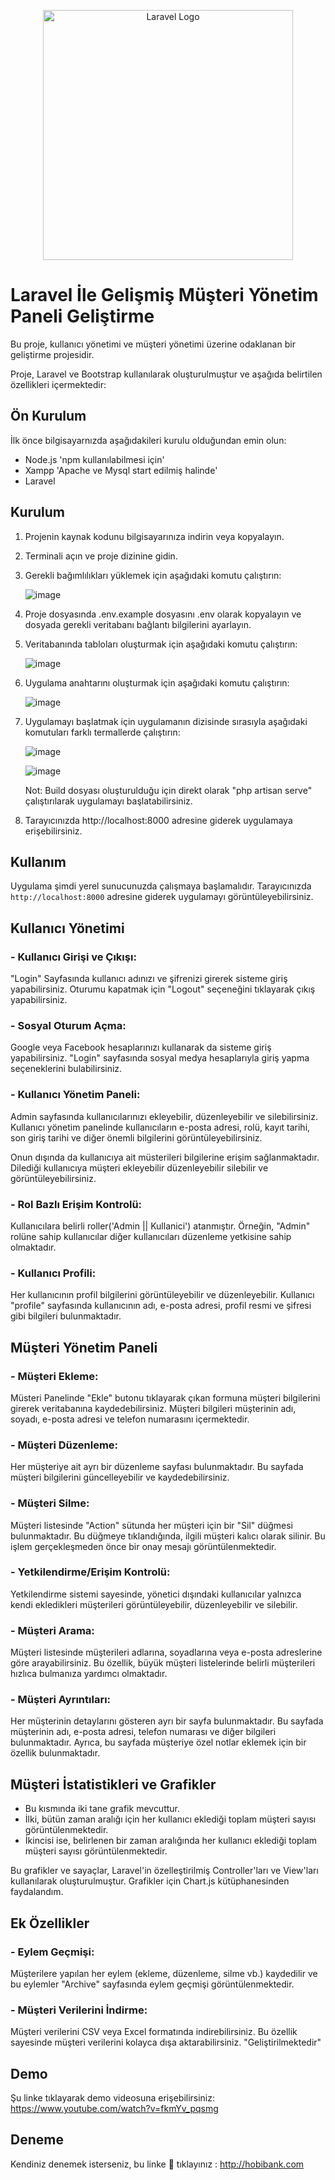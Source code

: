 <p align="center"><a href="https://laravel.com" target="_blank"><img src="https://raw.githubusercontent.com/laravel/art/master/logo-lockup/5%20SVG/2%20CMYK/1%20Full%20Color/laravel-logolockup-cmyk-red.svg" width="400" alt="Laravel Logo"></a></p>

# Laravel İle Gelişmiş Müşteri Yönetim Paneli Geliştirme

Bu proje, kullanıcı yönetimi ve müşteri yönetimi üzerine odaklanan bir geliştirme projesidir.

Proje, Laravel ve Bootstrap kullanılarak oluşturulmuştur ve aşağıda belirtilen özellikleri içermektedir:

## Ön Kurulum

İlk önce bilgisayarnızda aşağıdakileri kurulu olduğundan emin olun:

-   Node.js 'npm kullanılabilmesi için'
-   Xampp 'Apache ve Mysql start edilmiş halinde'
-   Laravel

## Kurulum

1. Projenin kaynak kodunu bilgisayarınıza indirin veya kopyalayın.

2. Terminali açın ve proje dizinine gidin.

3. Gerekli bağımlılıkları yüklemek için aşağıdaki komutu çalıştırın:

    ![image](https://github.com/MoussaBane/Gelismis-Musteri-Yonetim-Paneli-GMYP/assets/75726215/f4867f29-e4c3-4ca6-92c6-a1d4ba30bd3c)

4. Proje dosyasında .env.example dosyasını .env olarak kopyalayın ve dosyada gerekli veritabanı bağlantı bilgilerini ayarlayın.

5. Veritabanında tabloları oluşturmak için aşağıdaki komutu çalıştırın:

    ![image](https://github.com/MoussaBane/Gelismis-Musteri-Yonetim-Paneli-GMYP/assets/75726215/24c40640-5e13-4909-b989-f6c35f861f77)

6. Uygulama anahtarını oluşturmak için aşağıdaki komutu çalıştırın:

    ![image](https://github.com/MoussaBane/Gelismis-Musteri-Yonetim-Paneli-GMYP/assets/75726215/12e31645-090f-4d7b-a5ef-10e0a2a9b658)

7. Uygulamayı başlatmak için uygulamanın dizisinde sırasıyla aşağıdaki komutuları farklı termallerde çalıştırın:

    ![image](https://github.com/MoussaBane/Gelismis-Musteri-Yonetim-Paneli-GMYP/assets/75726215/a959f82f-b2ec-488b-81ab-c79ea3791c34)

    ![image](https://github.com/MoussaBane/Gelismis-Musteri-Yonetim-Paneli-GMYP/assets/75726215/d2c05b33-bb6b-4ce6-8829-40dada133fc3)

   Not: Build dosyası oluşturulduğu için direkt olarak "php artisan serve" çalıştırılarak uygulamayı başlatabilirsiniz.

9. Tarayıcınızda http://localhost:8000 adresine giderek uygulamaya erişebilirsiniz.

## Kullanım

Uygulama şimdi yerel sunucunuzda çalışmaya başlamalıdır. Tarayıcınızda `http://localhost:8000` adresine giderek uygulamayı görüntüleyebilirsiniz.

## Kullanıcı Yönetimi

### - Kullanıcı Girişi ve Çıkışı:

"Login" Sayfasında kullanıcı adınızı ve şifrenizi girerek sisteme giriş yapabilirsiniz. Oturumu kapatmak için "Logout" seçeneğini tıklayarak çıkış
yapabilirsiniz.

### - Sosyal Oturum Açma:

Google veya Facebook hesaplarınızı kullanarak da sisteme giriş yapabilirsiniz. "Login" sayfasında sosyal medya hesaplarıyla giriş yapma seçeneklerini bulabilirsiniz.

### - Kullanıcı Yönetim Paneli:

Admin sayfasında kullanıcılarınızı ekleyebilir, düzenleyebilir ve silebilirsiniz. Kullanıcı yönetim panelinde kullanıcıların e-posta adresi, rolü, kayıt tarihi, son giriş tarihi ve diğer önemli bilgilerini görüntüleyebilirsiniz.

Onun dışında da kullanıcıya ait müsterileri bilgilerine erişim sağlanmaktadır. Dilediği kullanıcıya müşteri ekleyebilir düzenleyebilir silebilir ve görüntüleyebilirsiniz.

### - Rol Bazlı Erişim Kontrolü:

Kullanıcılara belirli roller('Admin || Kullanici') atanmıştır. Örneğin, "Admin" rolüne sahip kullanıcılar diğer kullanıcıları düzenleme yetkisine sahip olmaktadır.

### - Kullanıcı Profili:

Her kullanıcının profil bilgilerini görüntüleyebilir ve düzenleyebilir. Kullanıcı "profile" sayfasında kullanıcının adı, e-posta adresi, profil resmi ve şifresi gibi bilgileri bulunmaktadır.

## Müşteri Yönetim Paneli

### - Müşteri Ekleme:

Müsteri Panelinde "Ekle" butonu tıklayarak çıkan formuna müşteri bilgilerini girerek veritabanına kaydedebilirsiniz. Müşteri bilgileri müşterinin adı, soyadı, e-posta adresi ve telefon numarasını içermektedir.

### - Müşteri Düzenleme:

Her müşteriye ait ayrı bir düzenleme sayfası bulunmaktadır. Bu sayfada müşteri bilgilerini güncelleyebilir ve kaydedebilirsiniz.

### - Müşteri Silme:

Müşteri listesinde "Action" sütunda her müşteri için bir "Sil" düğmesi bulunmaktadır. Bu düğmeye tıklandığında, ilgili müşteri kalıcı olarak silinir. Bu işlem gerçekleşmeden önce bir onay mesajı görüntülenmektedir.

### - Yetkilendirme/Erişim Kontrolü:

Yetkilendirme sistemi sayesinde, yönetici dışındaki kullanıcılar yalnızca kendi ekledikleri müşterileri görüntüleyebilir, düzenleyebilir ve silebilir.

### - Müşteri Arama:

Müşteri listesinde müşterileri adlarına, soyadlarına veya e-posta adreslerine göre arayabilirsiniz. Bu özellik, büyük müşteri listelerinde belirli müşterileri hızlıca bulmanıza yardımcı olmaktadır.

### - Müşteri Ayrıntıları:

Her müşterinin detaylarını gösteren ayrı bir sayfa bulunmaktadır. Bu sayfada müşterinin adı, e-posta adresi, telefon numarası ve diğer bilgileri bulunmaktadır. Ayrıca, bu sayfada müşteriye özel notlar eklemek için bir özellik bulunmaktadır.

## Müşteri İstatistikleri ve Grafikler

-   Bu kısmında iki tane grafik mevcuttur.
-   İlki, bütün zaman aralığı için her kullanıcı eklediği toplam müşteri sayısı görüntülenmektedir.
-   İkincisi ise, belirlenen bir zaman aralığında her kullanıcı eklediği toplam müşteri sayısı görüntülenmektedir.

Bu grafikler ve sayaçlar, Laravel'in özelleştirilmiş Controller'ları ve View'ları kullanılarak oluşturulmuştur. Grafikler için Chart.js kütüphanesinden faydalandım.

## Ek Özellikler

### - Eylem Geçmişi:

Müşterilere yapılan her eylem (ekleme, düzenleme, silme vb.) kaydedilir ve bu eylemler "Archive" sayfasında eylem geçmişi görüntülenmektedir.

### - Müşteri Verilerini İndirme:

Müşteri verilerini CSV veya Excel formatında indirebilirsiniz. Bu özellik sayesinde müşteri verilerini kolayca dışa aktarabilirsiniz. "Geliştirilmektedir"

## Demo

Şu linke tıklayarak demo videosuna erişebilirsiniz: https://www.youtube.com/watch?v=fkmYv_pqsmg

## Deneme

Kendiniz denemek isterseniz, bu linke 🔗 tıklayınız : http://hobibank.com
